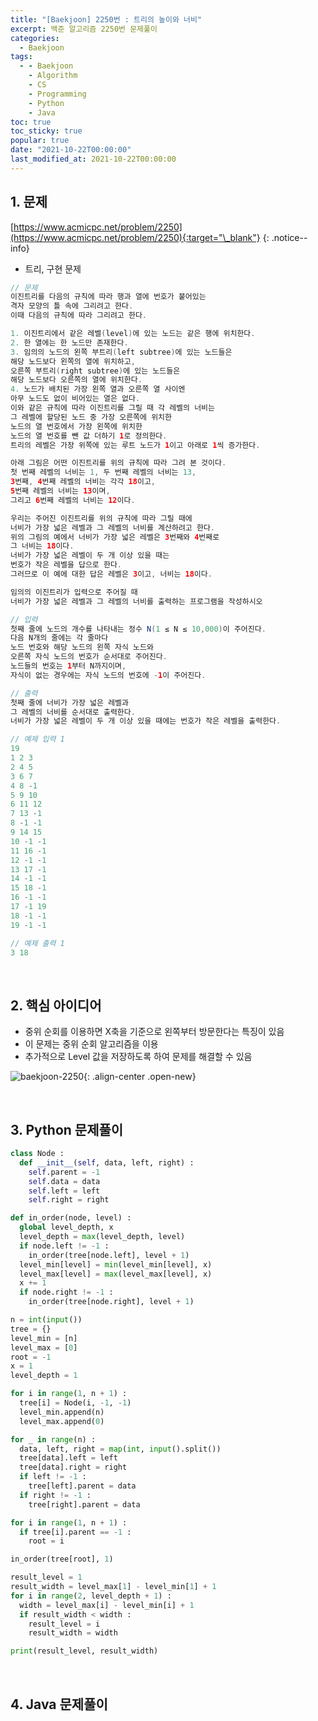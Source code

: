 ```yaml
---
title: "[Baekjoon] 2250번 : 트리의 높이와 너비"
excerpt: 백준 알고리즘 2250번 문제풀이
categories:
  - Baekjoon
tags:
  - - Baekjoon
    - Algorithm
    - CS
    - Programming
    - Python
    - Java
toc: true
toc_sticky: true
popular: true
date: "2021-10-22T00:00:00"
last_modified_at: 2021-10-22T00:00:00
---
```


## 1. 문제

[https://www.acmicpc.net/problem/2250](https://www.acmicpc.net/problem/2250){:target="\_blank"}
{: .notice--info}

- 트리, 구현 문제

```java
// 문제
이진트리를 다음의 규칙에 따라 행과 열에 번호가 붙어있는
격자 모양의 틀 속에 그리려고 한다.
이때 다음의 규칙에 따라 그리려고 한다.

1. 이진트리에서 같은 레벨(level)에 있는 노드는 같은 행에 위치한다.
2. 한 열에는 한 노드만 존재한다.
3. 임의의 노드의 왼쪽 부트리(left subtree)에 있는 노드들은
해당 노드보다 왼쪽의 열에 위치하고,
오른쪽 부트리(right subtree)에 있는 노드들은
해당 노드보다 오른쪽의 열에 위치한다.
4. 노드가 배치된 가장 왼쪽 열과 오른쪽 열 사이엔
아무 노드도 없이 비어있는 열은 없다.
이와 같은 규칙에 따라 이진트리를 그릴 때 각 레벨의 너비는
그 레벨에 할당된 노드 중 가장 오른쪽에 위치한
노드의 열 번호에서 가장 왼쪽에 위치한
노드의 열 번호를 뺀 값 더하기 1로 정의한다.
트리의 레벨은 가장 위쪽에 있는 루트 노드가 1이고 아래로 1씩 증가한다.

아래 그림은 어떤 이진트리를 위의 규칙에 따라 그려 본 것이다.
첫 번째 레벨의 너비는 1, 두 번째 레벨의 너비는 13,
3번째, 4번째 레벨의 너비는 각각 18이고,
5번째 레벨의 너비는 13이며,
그리고 6번째 레벨의 너비는 12이다.

우리는 주어진 이진트리를 위의 규칙에 따라 그릴 때에
너비가 가장 넓은 레벨과 그 레벨의 너비를 계산하려고 한다.
위의 그림의 예에서 너비가 가장 넓은 레벨은 3번째와 4번째로
그 너비는 18이다.
너비가 가장 넓은 레벨이 두 개 이상 있을 때는
번호가 작은 레벨을 답으로 한다.
그러므로 이 예에 대한 답은 레벨은 3이고, 너비는 18이다.

임의의 이진트리가 입력으로 주어질 때
너비가 가장 넓은 레벨과 그 레벨의 너비를 출력하는 프로그램을 작성하시오

// 입력
첫째 줄에 노드의 개수를 나타내는 정수 N(1 ≤ N ≤ 10,000)이 주어진다.
다음 N개의 줄에는 각 줄마다
노드 번호와 해당 노드의 왼쪽 자식 노드와
오른쪽 자식 노드의 번호가 순서대로 주어진다.
노드들의 번호는 1부터 N까지이며,
자식이 없는 경우에는 자식 노드의 번호에 -1이 주어진다.

// 출력
첫째 줄에 너비가 가장 넓은 레벨과
그 레벨의 너비를 순서대로 출력한다.
너비가 가장 넓은 레벨이 두 개 이상 있을 때에는 번호가 작은 레벨을 출력한다.

// 예제 입력 1
19
1 2 3
2 4 5
3 6 7
4 8 -1
5 9 10
6 11 12
7 13 -1
8 -1 -1
9 14 15
10 -1 -1
11 16 -1
12 -1 -1
13 17 -1
14 -1 -1
15 18 -1
16 -1 -1
17 -1 19
18 -1 -1
19 -1 -1

// 예제 출력 1
3 18
```

<br>

## 2. 핵심 아이디어

- 중위 순회를 이용하면 X축을 기준으로 왼쪽부터 방문한다는 특징이 있음
- 이 문제는 중위 순회 알고리즘을 이용
- 추가적으로 Level 값을 저장하도록 하여 문제를 해결할 수 있음

![baekjoon-2250](https://user-images.githubusercontent.com/62803763/138287289-8d0564e1-4536-4b9d-ad8d-e69fd6539c43.PNG){: .align-center .open-new}

<br>

## 3. Python 문제풀이

```python
class Node :
  def __init__(self, data, left, right) :
    self.parent = -1
    self.data = data
    self.left = left
    self.right = right

def in_order(node, level) :
  global level_depth, x
  level_depth = max(level_depth, level)
  if node.left != -1 :
    in_order(tree[node.left], level + 1)
  level_min[level] = min(level_min[level], x)
  level_max[level] = max(level_max[level], x)
  x += 1
  if node.right != -1 :
    in_order(tree[node.right], level + 1)

n = int(input())
tree = {}
level_min = [n]
level_max = [0]
root = -1
x = 1
level_depth = 1

for i in range(1, n + 1) :
  tree[i] = Node(i, -1, -1)
  level_min.append(n)
  level_max.append(0)

for _ in range(n) :
  data, left, right = map(int, input().split())
  tree[data].left = left
  tree[data].right = right
  if left != -1 :
    tree[left].parent = data
  if right != -1 :
    tree[right].parent = data

for i in range(1, n + 1) :
  if tree[i].parent == -1 :
    root = i

in_order(tree[root], 1)

result_level = 1
result_width = level_max[1] - level_min[1] + 1
for i in range(2, level_depth + 1) :
  width = level_max[i] - level_min[i] + 1
  if result_width < width :
    result_level = i
    result_width = width

print(result_level, result_width)
```

<br>

## 4. Java 문제풀이

```java

```
